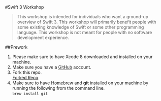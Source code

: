 #Swift 3 Workshop  
> This workshop is intended for individuals who want a ground-up overview of Swift 3. This workshop will primarily benefit people with some existing knowledge of Swift or some other programming language.  This workshop is not meant for people with no software development experience.  

##Prework  
1. Please make sure to have Xcode 8 downloaded and installed on your machine.  
2. Make sure you have a [GitHub](https://github.com) account.  
3. Fork this repo.  
[Forked Repo](http://imgur.com/BVfGkDd)
4. Make sure to have [Homebrew](http://brew.sh/) and **git** installed on your machine by running the following from the command line.  
`brew install git`  

